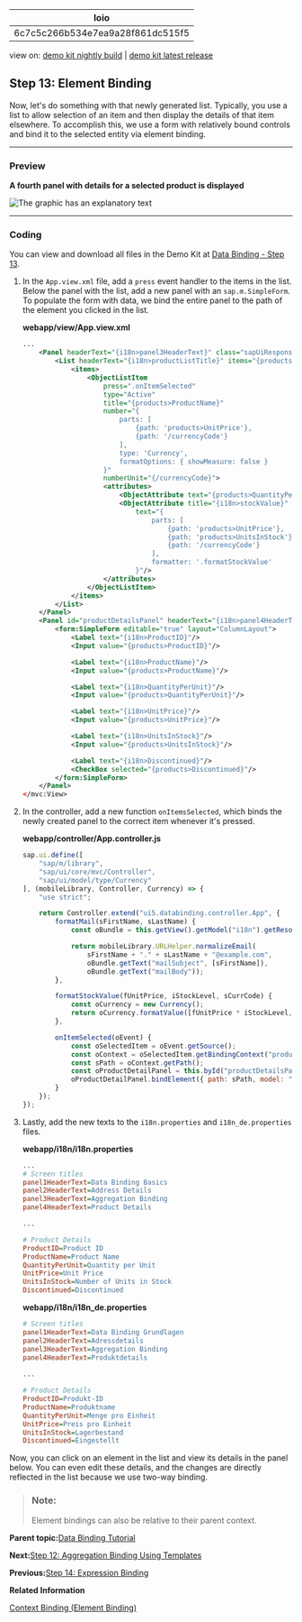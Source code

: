 <!-- loio6c7c5c266b534e7ea9a28f861dc515f5 -->

| loio |
| -----|
| 6c7c5c266b534e7ea9a28f861dc515f5 |

<div id="loio">

view on: [demo kit nightly build](https://sdk.openui5.org/nightly/#/topic/6c7c5c266b534e7ea9a28f861dc515f5) | [demo kit latest release](https://sdk.openui5.org/topic/6c7c5c266b534e7ea9a28f861dc515f5)</div>

## Step 13: Element Binding

Now, let's do something with that newly generated list. Typically, you use a list to allow selection of an item and then display the details of that item elsewhere. To accomplish this, we use a form with relatively bound controls and bind it to the selected entity via element binding.

***

### Preview

  
  
**A fourth panel with details for a selected product is displayed**

![The graphic has an explanatory text](images/loio872d2ed3f9144fbfb82e028b17c52ce3_LowRes.png "A fourth panel with details for a selected product is displayed")

***

### Coding

You can view and download all files in the Demo Kit at [Data Binding - Step 13](https://sdk.openui5.org/entity/sap.ui.core.tutorial.databinding/sample/sap.ui.core.tutorial.databinding.13).

1.  In the `App.view.xml` file, add a `press` event handler to the items in the list. Below the panel with the list, add a new panel with an `sap.m.SimpleForm`. To populate the form with data, we bind the entire panel to the path of the element you clicked in the list.

    **webapp/view/App.view.xml**

    ```xml
    ...
      	<Panel headerText="{i18n>panel3HeaderText}" class="sapUiResponsiveMargin" width="auto">
    		<List headerText="{i18n>productListTitle}" items="{products>/Products}">
    			<items>
    				<ObjectListItem
    					press=".onItemSelected"
    					type="Active"
    					title="{products>ProductName}"
    					number="{
    						parts: [
    							{path: 'products>UnitPrice'},
    							{path: '/currencyCode'}
    						],
    						type: 'Currency',
    						formatOptions: { showMeasure: false }
    					}"
    					numberUnit="{/currencyCode}">
    					<attributes>
    						<ObjectAttribute text="{products>QuantityPerUnit}"/>
    						<ObjectAttribute title="{i18n>stockValue}"
    							text="{
    								parts: [
    									{path: 'products>UnitPrice'},
    									{path: 'products>UnitsInStock'},
    									{path: '/currencyCode'}
    								],
    								formatter: '.formatStockValue'
    							}"/>
    					</attributes>
    				</ObjectListItem>
    			</items>
    		</List>
    	</Panel>
    	<Panel id="productDetailsPanel" headerText="{i18n>panel4HeaderText}" class="sapUiResponsiveMargin" width="auto">
    		<form:SimpleForm editable="true" layout="ColumnLayout">
    			<Label text="{i18n>ProductID}"/>
    			<Input value="{products>ProductID}"/>
    
    			<Label text="{i18n>ProductName}"/>
    			<Input value="{products>ProductName}"/>
    
    			<Label text="{i18n>QuantityPerUnit}"/>
    			<Input value="{products>QuantityPerUnit}"/>
    
    			<Label text="{i18n>UnitPrice}"/>
    			<Input value="{products>UnitPrice}"/>
    
    			<Label text="{i18n>UnitsInStock}"/>
    			<Input value="{products>UnitsInStock}"/>
    
    			<Label text="{i18n>Discontinued}"/>
    			<CheckBox selected="{products>Discontinued}"/>
    		</form:SimpleForm>
    	</Panel>
    </mvc:View>
    ```

2.  In the controller, add a new function `onItemsSelected`, which binds the newly created panel to the correct item whenever it's pressed.

    **webapp/controller/App.controller.js**

    ```js
    sap.ui.define([
    	"sap/m/library",
    	"sap/ui/core/mvc/Controller",
    	"sap/ui/model/type/Currency"
    ], (mobileLibrary, Controller, Currency) => {
    	"use strict";
    
    	return Controller.extend("ui5.databinding.controller.App", {
    		formatMail(sFirstName, sLastName) {
    			const oBundle = this.getView().getModel("i18n").getResourceBundle();
    
    			return mobileLibrary.URLHelper.normalizeEmail(
    				sFirstName + "." + sLastName + "@example.com",
    				oBundle.getText("mailSubject", [sFirstName]),
    				oBundle.getText("mailBody"));
    		},
    
    		formatStockValue(fUnitPrice, iStockLevel, sCurrCode) {
    			const oCurrency = new Currency();
    			return oCurrency.formatValue([fUnitPrice * iStockLevel, sCurrCode], "string");
    		},
    
    		onItemSelected(oEvent) {
    			const oSelectedItem = oEvent.getSource();
    			const oContext = oSelectedItem.getBindingContext("products");
    			const sPath = oContext.getPath();
    			const oProductDetailPanel = this.byId("productDetailsPanel");
    			oProductDetailPanel.bindElement({ path: sPath, model: "products" });
    		}
    	});
    });
    ```

3.  Lastly, add the new texts to the `i18n.properties` and `i18n_de.properties` files.

    **webapp/i18n/i18n.properties**

    ```ini
    ...
    # Screen titles
    panel1HeaderText=Data Binding Basics
    panel2HeaderText=Address Details
    panel3HeaderText=Aggregation Binding
    panel4HeaderText=Product Details
    
    ...
    
    # Product Details
    ProductID=Product ID
    ProductName=Product Name
    QuantityPerUnit=Quantity per Unit
    UnitPrice=Unit Price
    UnitsInStock=Number of Units in Stock
    Discontinued=Discontinued
    
    ```

    **webapp/i18n/i18n\_de.properties**

    ```ini
    # Screen titles
    panel1HeaderText=Data Binding Grundlagen
    panel2HeaderText=Adressdetails
    panel3HeaderText=Aggregation Binding
    panel4HeaderText=Produktdetails
     
    ...
    
    # Product Details
    ProductID=Produkt-ID
    ProductName=Produktname
    QuantityPerUnit=Menge pro Einheit
    UnitPrice=Preis pro Einheit
    UnitsInStock=Lagerbestand
    Discontinued=Eingestellt
    ```


Now, you can click on an element in the list and view its details in the panel below. You can even edit these details, and the changes are directly reflected in the list because we use two-way binding.

> ### Note:  
> Element bindings can also be relative to their parent context.

**Parent topic:**[Data Binding Tutorial](Data_Binding_Tutorial_e531093.md "In this tutorial, we explain the concepts of data binding in OpenUI5.")

**Next:**[Step 12: Aggregation Binding Using Templates](Step_12_Aggregation_Binding_Using_Templates_97830de.md "Aggregation binding, also known as &quot;list binding&quot;, lets a control bind to a list within the model data. This binding allows relative binding to the list entries by its child controls.")

**Previous:**[Step 14: Expression Binding](Step_14_Expression_Binding_5cff8d1.md "An expression binding lets you display a calculated value on the screen, which is derived from values found in a model object. This feature allows you to insert simple formatting or calculations directly into the data binding string. In this example, we're changing the color of the price depending on whether it's above or below a certain threshold. The threshold value is stored in the JSON model.")

**Related Information**  


[Context Binding \(Element Binding\)](Context_Binding_Element_Binding_91f05e8.md "Context binding (or element binding) allows you to bind elements to a specific object in the model data, which will create a binding context and allow relative binding within the control and all of its children. This is especially helpful in list-detail scenarios.")

